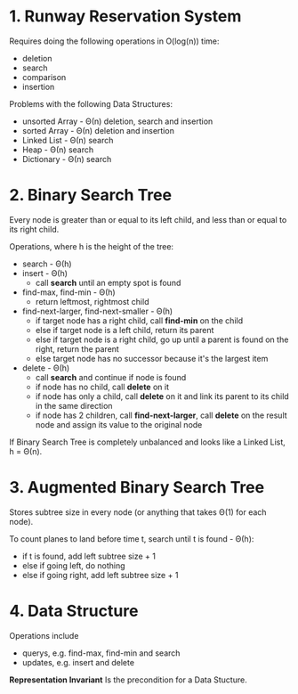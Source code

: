 # 1. Runway Reservation System
Requires doing the following operations in O(log(n)) time:
* deletion
* search
* comparison
* insertion

Problems with the following Data Structures:
* unsorted Array - Θ(n) deletion, search and insertion
* sorted Array - Θ(n) deletion and insertion
* Linked List - Θ(n) search
* Heap - Θ(n) search
* Dictionary - Θ(n) search

# 2. Binary Search Tree
Every node is greater than or equal to its left child, and less than or equal to its right child.

Operations, where h is the height of the tree:
* search - Θ(h)
* insert - Θ(h)
  * call **search** until an empty spot is found
* find-max, find-min - Θ(h)
  * return leftmost, rightmost child
* find-next-larger, find-next-smaller - Θ(h)
  * if target node has a right child, call **find-min** on the child
  * else if target node is a left child, return its parent
  * else if target node is a right child, go up until a parent is found on the right, return the parent
  * else target node has no successor because it's the largest item
* delete - Θ(h)
  * call **search** and continue if node is found
  * if node has no child, call **delete** on it
  * if node has only a child, call **delete** on it and link its parent to its child in the same direction
  * if node has 2 children, call **find-next-larger**, call **delete** on the result node and assign its value to the original node

If Binary Search Tree is completely unbalanced and looks like a Linked List, h = Θ(n).

# 3. Augmented Binary Search Tree
Stores subtree size in every node (or anything that takes Θ(1) for each node).

To count planes to land before time t, search until t is found - Θ(h):
* if t is found, add left subtree size + 1
* else if going left, do nothing
* else if going right, add left subtree size + 1

# 4. Data Structure
Operations include
* querys, e.g. find-max, find-min and search
* updates, e.g. insert and delete

**Representation Invariant**
Is the precondition for a Data Stucture.
